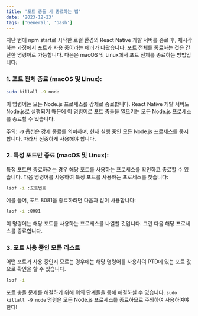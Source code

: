 ```yaml
---
title: '포트 충돌 시 종료하는 법'
date: '2023-12-23'
tags: ['General', 'bash']
---
```



지난 번에 npm start로 시작한 로컬 환경의 React Native 개발 서버를 종료 후, 재시작하는 과정에서 포트가 사용 중이라는 에러가 나왔습니다.
포트 전체를 종료하는 것은 간단한 명령어로 가능합니다. 다음은 macOS 및 Linux에서 포트 전체를 종료하는 방법입니다:

### 1. **포트 전체 종료 (macOS 및 Linux):**

   ```bash
   sudo killall -9 node
   ```

   이 명령어는 모든 Node.js 프로세스를 강제로 종료합니다. React Native 개발 서버도 Node.js로 실행되기 때문에 이 명령어로 포트 충돌을 일으키는 모든 Node.js 프로세스를 종료할 수 있습니다.

   주의: `-9` 옵션은 강제 종료를 의미하며, 현재 실행 중인 모든 Node.js 프로세스를 중지합니다. 따라서 신중하게 사용해야 합니다.

### 2. **특정 포트만 종료 (macOS 및 Linux):**

   특정 포트만 종료하려는 경우 해당 포트를 사용하는 프로세스를 확인하고 종료할 수 있습니다. 다음 명령어를 사용하여 특정 포트를 사용하는 프로세스를 찾습니다:

   ```bash
   lsof -i :포트번호
   ```

   예를 들어, 포트 8081을 종료하려면 다음과 같이 사용합니다:

   ```bash
   lsof -i :8081
   ```

   이 명령어는 해당 포트를 사용하는 프로세스를 나열할 것입니다. 그런 다음 해당 프로세스를 종료합니다.


### 3. **포트 사용 중인 모든 리스트**

  어떤 포트가 사용 중인지 모르는 경우에는 해당 명령어를 사용하여 PTD에 있는 포트 값으로 확인을 할 수 있습니다.

  ```bash
  lsof -i
  ```

포트 충돌 문제를 해결하기 위해 위의 단계들을 통해 해결하실 수 있습니다. `sudo killall -9 node` 명령은 모든 Node.js 프로세스를 종료하므로 주의하여 사용하여야 한다!
